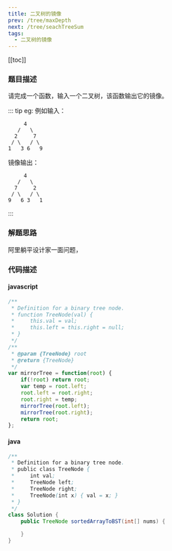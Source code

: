 ```yaml
---
title: 二叉树的镜像
prev: /tree/maxDepth
next: /tree/seachTreeSum
tags:
  - 二叉树的镜像  
---
```


[[toc]]

### 题目描述
请完成一个函数，输入一个二叉树，该函数输出它的镜像。

::: tip eg:
例如输入：

         4
       /   \
      2     7
     / \   / \
    1   3 6   9
    
镜像输出：

         4
       /   \
      7     2
     / \   / \
    9   6 3   1

:::

### 解题思路

阿里躺平设计家一面问题，

### 代码描述

#### javascript
```js
/**
 * Definition for a binary tree node.
 * function TreeNode(val) {
 *     this.val = val;
 *     this.left = this.right = null;
 * }
 */
/**
 * @param {TreeNode} root
 * @return {TreeNode}
 */
var mirrorTree = function(root) {
    if(!root) return root;
    var temp = root.left;
    root.left = root.right;
    root.right = temp;
    mirrorTree(root.left);
    mirrorTree(root.right);
    return root;
};
```

#### java
```java
/**
 * Definition for a binary tree node.
 * public class TreeNode {
 *     int val;
 *     TreeNode left;
 *     TreeNode right;
 *     TreeNode(int x) { val = x; }
 * }
 */
class Solution {
    public TreeNode sortedArrayToBST(int[] nums) {

    }
}
```

